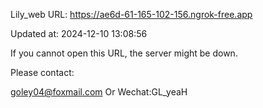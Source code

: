 Lily_web URL: https://ae6d-61-165-102-156.ngrok-free.app

Updated at: 2024-12-10 13:08:56

If you cannot open this URL, the server might be down.

Please contact: 

goley04@foxmail.com Or Wechat:GL_yeaH
